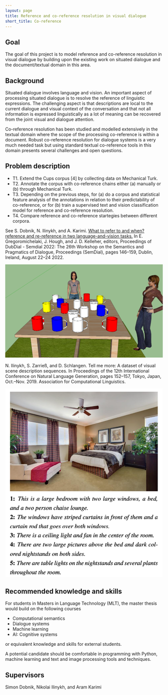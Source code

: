 ```yaml
---
layout: page
title: Reference and co-reference resolution in visual dialogue
short_title: Co-reference
---
```


## Goal

The goal of this project is to model reference and co-reference resolution in visual dialogue by building upon the existing work on situated dialogue and the document/textual domain in this area.

## Background

Situated dialogue involves language and vision. An important aspect of processing situated dialogue is to resolve the reference of linguistic expressions. The challenging aspect is that descriptions are local to the current dialogue and visual context of the conversation and that not all information is expressed linguistically as a lot of meaning can be recovered from the joint visual and dialogue attention. 

Co-reference resolution has been studied and modelled extensively in the textual domain where the scope of the processing co-reference is within a document. Robust co-reference resolution for dialogue systems is a very much needed task but using standard textual co-reference tools in this domain presents several challenges and open questions.

## Problem description

  - T1. Extend the Cups corpus [4] by collecting data on Mechanical Turk.
  - T2. Annotate the corpus with co-reference chains either (a) manually or (b) through Mechanical Turk.
  - T3. Depending on the previous steps, for (a) do a corpus and statistical feature analysis of the annotations in relation to their predictability of co-reference, or for (b) train a supervised text and vision classification model for reference and co-reference resolution.
  - T4. Compare reference and co-reference startegies between different corpora.

See S. Dobnik, N. Ilinykh, and A. Karimi. [What to refer to and when? reference and re-reference in two language-and-vision tasks.](https://semdial2022.github.io/includes/DubDial_Proceedings.pdf) In E. Gregoromichelaki, J. Hough, and J. D. Kelleher, editors, Proceedings of DubDial - Semdial 2022: The 26th Workshop on the Semantics and Pragmatics of Dialogue, Proceedings (SemDial), pages 146–159, Dublin, Ireland, August 22–24 2022.

![image](scene-participant-1.png)

N. Ilinykh, S. Zarrieß, and D. Schlangen. Tell me more: A dataset of visual scene description sequences. In Proceedings of the 12th International Conference on Natural Language Generation, pages 152–157, Tokyo, Japan, Oct.–Nov. 2019. Association for Computational Linguistics.

![image](tell-me-more.png)

## Recommended knowledge and skills

For students in Masters in Language Technology (MLT), the master thesis would build on the following courses

  - Computational semantics
  - Dialogue systems
  - Machine learning
  - AI: Cognitive systems

or equivalent knowledge and skills for external students.

A potential candidate should be comfortable in programming with Python, machine learning and text and image processing tools and techniques.


## Supervisors

Simon Dobnik, Nikolai Ilinykh, and Aram Karimi

